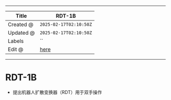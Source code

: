 -----

| Title     | RDT-1B                                                |
| --------- | ----------------------------------------------------- |
| Created @ | `2025-02-17T02:10:50Z`                                |
| Updated @ | `2025-02-17T02:10:50Z`                                |
| Labels    | \`\`                                                  |
| Edit @    | [here](https://github.com/junxnone/aiwiki/issues/507) |

-----

# RDT-1B

  - 提出机器人扩散变换器（RDT）用于双手操作
